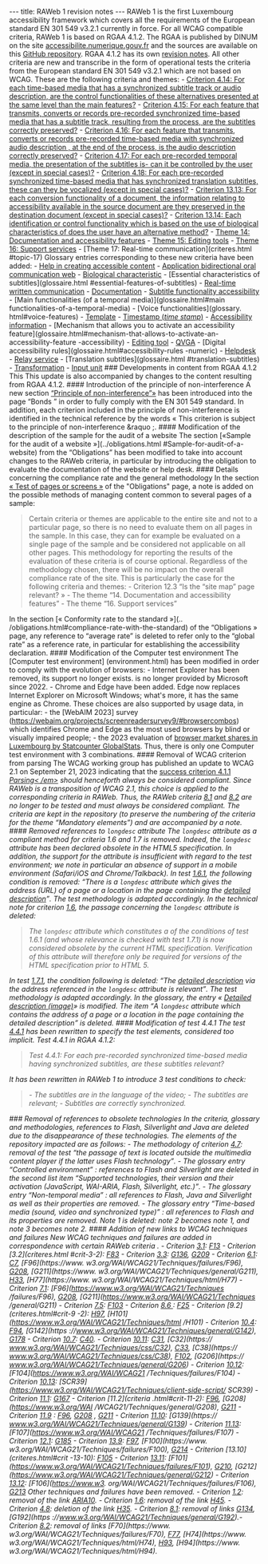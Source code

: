   --- title: RAWeb 1 revision notes --- RAWeb 1 is the first Luxembourg accessibility framework which covers all the requirements of the European standard EN 301 549 v3.2.1 currently in force. For all WCAG compatible criteria, RAWeb 1 is based on RGAA 4.1.2. The RGAA is published by DINUM on the site [accessibilite.numerique.gouv.fr](https://accessibilite.numerique.gouv.fr/) and the sources are available on this <a href="https://github .com/DISIC/accessibilite.numerique.gouv.fr/" rel="noreferrer noopener">GitHub repository</a>. RGAA 4.1.2 has its own [revision notes](/fr/rgaa4.1.2/notes-revision.html). All other criteria are new and transcribe in the form of operational tests the criteria from the European standard EN 301 549 v3.2.1 which are not based on WCAG. These are the following criteria and themes: - [Criterion 4.14: For each time-based media that has a synchronized subtitle track or audio description, are the control functionalities of these alternatives presented at the same level than the main features?](criteres.html#crit-4-14) - [Criterion 4.15: For each feature that transmits, converts or records pre-recorded synchronized time-based media that has a subtitle track, resulting from the process, are the subtitles correctly preserved?](criteres.html#crit-4-15) - [Criterion 4.16: For each feature that transmits, converts or records pre-recorded time-based media with synchronized audio description , at the end of the process, is the audio description correctly preserved?](criteres.html#crit-4-16) - [Criterion 4.17: For each pre-recorded temporal media, the presentation of the subtitles is- can it be controlled by the user (except in special cases)?](criteres.html#crit-4-17) - [Criterion 4.18: For each pre-recorded synchronized time-based media that has synchronized translation subtitles, these can they be vocalized (except in special cases)?](criteres.html#crit-4-18) - [Criterion 13.13: For each conversion functionality of a document, the information relating to accessibility available in the source document are they preserved in the destination document (except in special cases)?](criteres.html#crit-13-13) - [Criterion 13.14: Each identification or control functionality which is based on the use of biological characteristics of does the user have an alternative method?](criteres.html#crit-13-14) - [Theme 14: Documentation and accessibility features](criteres.html#topic-14) - [ Theme 15: Editing tools](criteres.html#topic-15) - [Theme 16: Support services](criteres.html#topic-16) - [Theme 17: Real-time communication](criteres.html #topic-17) Glossary entries corresponding to these new criteria have been added: - [Help in creating accessible content](glossaire.html#help-a-la-creation-de-accessible-content) - [Application bidirectional oral communication web](glossaire.html#bidirectional-oral-communication-web-application) - [Biological characteristic](glossaire.html#biological-characteristic) - [Essential characteristics of subtitles](glossaire.html #essential-features-of-subtitles) - [Real-time written communication](glossaire.html#real-time-written-communication) - [Documentation](glossaire.html#documentation) - [Subtitle functionality accessibility](glossaire.html#accessibility-functionality) - [Main functionalities (of a temporal media)](glossaire.html#main functionalities-of-a-temporal-media) - [Voice functionalities](glossary. html#voice-features) - [Template](glossaire.html#template) - [Timestamp (<em lang="en">time stamp</em>)](glossaire.html#timestamp-time-stamp) - [ Accessibility information](glossaire.html#accessibility-information) - [Mechanism that allows you to activate an accessibility feature](glossaire.html#mechanism-that-allows-to-activate-an-accessibility-feature -accessibility) - [Editing tool](glossaire.html#edition-tool) - [QVGA](glossaire.html#qvga) - [Digital accessibility rules](glossaire.html#accessibility-rules -numeric) - [Helpdesk](glossaire.html#helpdesk) - [Relay service](glossaire.html#relay-service) - [Translation subtitles](glossaire.html #translation-subtitles) - [Transformation](glossaire.html#transformation) - [Input unit](glossaire.html#input-unit) ### Developments in content from RGAA 4.1.2 This This update is also accompanied by changes to the content resulting from RGAA 4.1.2. #### Introduction of the principle of non-interference A new section [&ldquo;Principle of non-interference&rdquo;&raquo;](../obligations.html#principle-of-non-interference) has been introduced into the page &ldquo;Bonds&nbsp;&rdquo; in order to fully comply with the EN 301 549 standard. In addition, each criterion included in the principle of non-interference is identified in the technical reference by the words &laquo;&nbsp;This criterion is subject to the principle of non-interference&nbsp;&raquo ;. #### Modification of the description of the sample for the audit of a website The section [&laquo;Sample for the audit of a website&nbsp;&raquo;](../obligations.html #Sample-for-audit-of-a-website) from the &ldquo;Obligations&rdquo; has been modified to take into account changes to the RAWeb criteria, in particular by introducing the obligation to evaluate the documentation of the website or help desk. #### Details concerning the compliance rate and the general methodology In the section [&laquo;&nbsp;Test of pages or screens&nbsp;&raquo;](../obligations.html#test-of-pages-or-screens) of the "Obligations" page, a note is added on the possible methods of managing content common to several pages of a sample: <blockquote> Certain criteria or themes are applicable to the entire site and not to a particular page, so there is no need to evaluate them on all pages in the sample. In this case, they can for example be evaluated on a single page of the sample and be considered not applicable on all other pages. This methodology for reporting the results of the evaluation of these criteria is of course optional. Regardless of the methodology chosen, there will be no impact on the overall compliance rate of the site. This is particularly the case for the following criteria and themes: - Criterion 12.3 “Is the “site map” page relevant? » - The theme “14. Documentation and accessibility features” - The theme “16. Support services” </blockquote> In the section [&laquo;&nbsp;Conformity rate to the standard&nbsp;&raquo;](.. /obligations.html#compliance-rate-with-the-standard) of the &ldquo;Obligations&nbsp;&raquo; page, any reference to &ldquo;average rate&rdquo; is deleted to refer only to the &ldquo;global rate&rdquo; as a reference rate, in particular for establishing the accessibility declaration. #### Modification of the Computer test environment The [Computer test environment] (environment.html) has been modified in order to comply with the evolution of browsers: - Internet Explorer has been removed, its support no longer exists. is no longer provided by Microsoft since 2022. - Chrome and Edge have been added. Edge now replaces Internet Explorer on Microsoft Windows; what's more, it has the same engine as Chrome. These choices are also supported by usage data, in particular: - the [WebAIM 2023] survey (https://webaim.org/projects/screenreadersurvey9/#browsercombos) which identifies Chrome and Edge as the most used browsers by blind or visually impaired people; - the 2023 evaluation of [browser market shares in Luxembourg by Statcounter GlobalStats](https://gs.statcounter.com/browser-market-share/all/luxembourg/2023). Thus, there is only one Computer test environment with 3 combinations. #### Removal of WCAG criterion from parsing The WCAG working group has published an update to WCAG 2.1 on September 21, 2023</a> indicating that the <a href="https://www.w3.org/TR/WCAG21/#parsing">success criterion 4.1.1 <em lng="en">Parsing< /em></a> should henceforth always be considered compliant. Since RAWeb is a transposition of WCAG 2.1, this choice is applied to the corresponding criteria in RAWeb. Thus, the RAWeb criteria [8.1](criteres.html#crit-8-1) and [8.2](criteres.html#crit-8-2) are no longer to be tested and must always be considered compliant. The criteria are kept in the repository (to preserve the numbering of the criteria for the theme “Mandatory elements”) and are accompanied by a note. #### Removed references to `longdesc` attribute The `longdesc` attribute as a compliant method for criteria 1.6 and 1.7 is removed. Indeed, the `longdesc` attribute has been declared obsolete in the HTML5 specification. In addition, the support for the attribute is insufficient with regard to the test environment; we note in particular an absence of support in a mobile environment (Safari/iOS and Chrome/Talkback). In test [1.6.1](criteres.html#test-1-6-1), the following condition is removed: <q>There is a `longdesc` attribute which gives the address (URL) of a page or a location in the page containing the [detailed description](glossaire.html#description-detailee-image)</q>. The test methodology is adapted accordingly. In the technical note for criterion [1.6](criteres.html#crit-1-6), the passage concerning the `longdesc` attribute is deleted: <blockquote> The <code>longdesc</code> attribute which constitutes a of the conditions of test 1.6.1 (and whose relevance is checked with test 1.7.1) is now considered obsolete by the current HTML specification. Verification of this attribute will therefore only be required for versions of the HTML specification prior to HTML 5. </blockquote> In test [1.7.1](criteres.html#test-1-7-1), the condition following is deleted: <q>The [detailed description](glossaire.html#description-detailee-image) via the address referenced in the `longdesc` attribute is relevant</q>. The test methodology is adapted accordingly. In the glossary, the entry &laquo;&nbsp;[Detailed description (image)](glossaire.html#detail-description-image)&raquo; is modified. The item <q>A `longdesc` attribute which contains the address of a page or a location in the page containing the detailed description</q> is deleted. #### Modification of test 4.4.1 The test [4.4.1](criteres.html#test-4-4-1) has been rewritten to specify the test elements, considered too implicit. Test 4.4.1 in RGAA 4.1.2: <blockquote>Test 4.4.1: For each pre-recorded synchronized time-based media having synchronized subtitles, are these subtitles relevant?</blockquote> It has been rewritten in RAWeb 1 to introduce 3 test conditions to check: <blockquote> - The subtitles are in the language of the video; - The subtitles are relevant; - Subtitles are correctly synchronized. </blockquote> ### Removal of references to obsolete technologies In the criteria, glossary and methodologies, references to Flash, Silverlight and Java are deleted due to the disappearance of these technologies. The elements of the repository impacted are as follows: - The methodology of criterion [4.7](criteres.html#crit-4-7): removal of the test <q>the passage of text is located outside the multimedia content player if the latter uses Flash technology</q>. - The glossary entry &ldquo;Controlled environment&rdquo; : references to Flash and Silverlight are deleted in the second list item <q>Supported technologies, their version and their activation (JavaScript, WAI-ARIA, Flash, Silverlight, etc.)</q>. - The glossary entry &ldquo;Non-temporal media&rdquo; : all references to Flash, Java and Silverlight as well as their properties are removed. - The glossary entry &ldquo;Time-based media (sound, video and synchronized type)&rdquo; : all references to Flash and its properties are removed. Note 1 is deleted: note 2 becomes note 1, and note 3 becomes note 2. #### Addition of new links to WCAG techniques and failures New WCAG techniques and failures are added in correspondence with certain RAWeb criteria . - Criterion [3.1](criteres.html#crit-3-1): [F13](https://www.w3.org/WAI/WCAG21/Techniques/failures/F13) - Criterion [3.2](criteres.html #crit-3-2): [F83](https://www.w3.org/WAI/WCAG21/Techniques/failures/F83) - Criterion [3.3](criteres.html#crit-3-3): [ G136](https://www.w3.org/WAI/WCAG21/Techniques/general/G136), [G209](https://www.w3.org/WAI/WCAG21/Techniques/general/G209) - Criterion [6.1](criteres.html#crit-6-1): [C7](https://www.w3.org/WAI/WCAG21/Techniques/css/C7), [F96](https://www. w3.org/WAI/WCAG21/Techniques/failures/F96), [G208](https://www.w3.org/WAI/WCAG21/Techniques/general/G208), [G211](https://www. w3.org/WAI/WCAG21/Techniques/general/G211), [H33](https://www.w3.org/WAI/WCAG21/Techniques/html/H33), [H77](https://www. w3.org/WAI/WCAG21/Techniques/html/H77) - Criterion [7.1](criteres.html#crit-7-1): [F96](https://www.w3.org/WAI/WCAG21/Techniques /failures/F96), [G208](https://www.w3.org/WAI/WCAG21/Techniques/general/G208), [G211](https://www.w3.org/WAI/WCAG21/Techniques /general/G211) - Criterion [7.5](criteres.html#crit-7-5): [F103](https://www.w3.org/WAI/WCAG21/Techniques/failures/F103) - Criterion [8.6 ](criteres.html#crit-8-6): [F25](https://www.w3.org/WAI/WCAG21/Techniques/failures/F25) - Criterion [9.2](criteres.html#crit-9 -2): [H97](https://www.w3.org/WAI/WCAG21/Techniques/html/H97), [H101](https://www.w3.org/WAI/WCAG21/Techniques/html /H101) - Criterion [10.4](criteres.html#crit-10-4): [F94](https://www.w3.org/WAI/WCAG21/Techniques/failures/F94), [G142](https ://www.w3.org/WAI/WCAG21/Techniques/general/G142), [G178](https://www.w3.org/WAI/WCAG21/Techniques/general/G178) - Criterion [10.7]( criteres.html#crit-10-7): [C40](https://www.w3.org/WAI/WCAG21/Techniques/css/C40). - Criterion [10.11](criteres.html#crit-10-11): [C31](https://www.w3.org/WAI/WCAG21/Techniques/css/C31), [C32](https:// www.w3.org/WAI/WCAG21/Techniques/css/C32), [C33](https://www.w3.org/WAI/WCAG21/Techniques/css/C33), [C38](https:// www.w3.org/WAI/WCAG21/Techniques/css/C38), [F102](https://www.w3.org/WAI/WCAG21/Techniques/failures/F102), [G206](https:// www.w3.org/WAI/WCAG21/Techniques/general/G206) - Criterion [10.12](criteres.html#crit-10-12): [F104](https://www.w3.org/WAI/WCAG21 /Techniques/failures/F104) - Criterion [10.13](criteres.html#crit-10-13): [SCR39](https://www.w3.org/WAI/WCAG21/Techniques/client-side-script/ SCR39) - Criterion [11.1](criteres.html#crit-11-1): [G167](https://www.w3.org/WAI/WCAG21/Techniques/general/G167) - Criterion [11.2](criteria .html#crit-11-2): [F96](https://www.w3.org/WAI/WCAG21/Techniques/failures/F96), [G208](https://www.w3.org/WAI /WCAG21/Techniques/general/G208), [G211](https://www.w3.org/WAI/WCAG21/Techniques/general/G211) - Criterion [11.9](criteres.html#crit-11-9) : [F96](https://www.w3.org/WAI/WCAG21/Techniques/failures/F96), [G208](https://www.w3.org/WAI/WCAG21/Techniques/general/G208) , [G211](https://www.w3.org/WAI/WCAG21/Techniques/general/G211) - Criterion [11.10](criteres.html#crit-11-10): [G139](https:// www.w3.org/WAI/WCAG21/Techniques/general/G139) - Criterion [11.13](criteres.html#crit-11-13): [F107](https://www.w3.org/WAI/WCAG21 /Techniques/failures/F107) - Criterion [12.1](criteres.html#crit-12-1): [G185](https://www.w3.org/WAI/WCAG21/Techniques/general/G185) - Criterion [13.9](criteres.html#crit-13-9): [F97](https://www.w3.org/WAI/WCAG21/Techniques/failures/F97), [F100](https://www. w3.org/WAI/WCAG21/Techniques/failures/F100), [G214](https://www.w3.org/WAI/WCAG21/Techniques/general/G214) - Criterion [13.10](criteres.html#crit -13-10): [F105](https://www.w3.org/WAI/WCAG21/Techniques/failures/F105) - Criterion [13.11](criteres.html#crit-13-11): [F101] (https://www.w3.org/WAI/WCAG21/Techniques/failures/F101), [G210](https://www.w3.org/WAI/WCAG21/Techniques/general/G210), [G212] (https://www.w3.org/WAI/WCAG21/Techniques/general/G212) - Criterion [13.12](criteres.html#crit-13-12): [F106](https://www.w3. org/WAI/WCAG21/Techniques/failures/F106), [G213](https://www.w3.org/WAI/WCAG21/Techniques/general/G213) Other techniques and failures have been removed. - Criterion [1.2](criteres.html#crit-1-2): removal of the link [ARIA10](https://www.w3.org/WAI/WCAG21/Techniques/aria/ARIA10). - Criterion [1.6](criteres.html#crit-1-6): removal of the link [H45](https://www.w3.org/WAI/WCAG21/Techniques/html/H45). - Criterion [4.8](criteres.html#crit-4-8): deletion of the link [H35](https://www.w3.org/WAI/WCAG21/Techniques/html/H35). - Criterion [8.1](criteres.html#crit-8-1): removal of links [G134](https://www.w3.org/WAI/WCAG21/Techniques/general/G134), [G192](https ://www.w3.org/WAI/WCAG21/Techniques/general/G192).- Criterion [8.2](criteres.html#crit-8-2): removal of links [F70](https://www. w3.org/WAI/WCAG21/Techniques/failures/F70), [F77](https://www.w3.org/WAI/WCAG21/Techniques/failures/F77), [H74](https://www. w3.org/WAI/WCAG21/Techniques/html/H74), [H93](https://www.w3.org/WAI/WCAG21/Techniques/html/H93), [H94](https://www. w3.org/WAI/WCAG21/Techniques/html/H94).